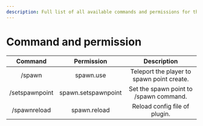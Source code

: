 ```yaml
---
description: Full list of all available commands and permissions for the plugin.
---
```


# Command and permission

| Command | Permission | Description |
| :---: | :---: | :---: |
| /spawn | spawn.use | Teleport the player to spawn point create. |
| /setspawnpoint | spawn.setspawnpoint | Set the spawn point to /spawn command. |
| /spawnreload | spawn.reload | Reload config file of plugin. |

